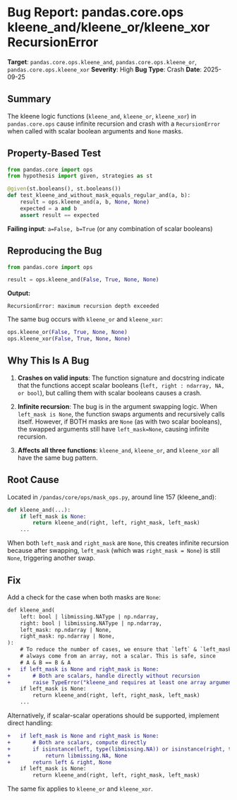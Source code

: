# Bug Report: pandas.core.ops kleene_and/kleene_or/kleene_xor RecursionError

**Target**: `pandas.core.ops.kleene_and`, `pandas.core.ops.kleene_or`, `pandas.core.ops.kleene_xor`
**Severity**: High
**Bug Type**: Crash
**Date**: 2025-09-25

## Summary

The kleene logic functions (`kleene_and`, `kleene_or`, `kleene_xor`) in `pandas.core.ops` cause infinite recursion and crash with a `RecursionError` when called with scalar boolean arguments and `None` masks.

## Property-Based Test

```python
from pandas.core import ops
from hypothesis import given, strategies as st

@given(st.booleans(), st.booleans())
def test_kleene_and_without_mask_equals_regular_and(a, b):
    result = ops.kleene_and(a, b, None, None)
    expected = a and b
    assert result == expected
```

**Failing input**: `a=False, b=True` (or any combination of scalar booleans)

## Reproducing the Bug

```python
from pandas.core import ops

result = ops.kleene_and(False, True, None, None)
```

**Output:**
```
RecursionError: maximum recursion depth exceeded
```

The same bug occurs with `kleene_or` and `kleene_xor`:

```python
ops.kleene_or(False, True, None, None)
ops.kleene_xor(False, True, None, None)
```

## Why This Is A Bug

1. **Crashes on valid inputs**: The function signature and docstring indicate that the functions accept scalar booleans (`left, right : ndarray, NA, or bool`), but calling them with scalar booleans causes a crash.

2. **Infinite recursion**: The bug is in the argument swapping logic. When `left_mask is None`, the function swaps arguments and recursively calls itself. However, if BOTH masks are `None` (as with two scalar booleans), the swapped arguments still have `left_mask=None`, causing infinite recursion.

3. **Affects all three functions**: `kleene_and`, `kleene_or`, and `kleene_xor` all have the same bug pattern.

## Root Cause

Located in `/pandas/core/ops/mask_ops.py`, around line 157 (kleene_and):

```python
def kleene_and(...):
    if left_mask is None:
        return kleene_and(right, left, right_mask, left_mask)
    ...
```

When both `left_mask` and `right_mask` are `None`, this creates infinite recursion because after swapping, `left_mask` (which was `right_mask = None`) is still `None`, triggering another swap.

## Fix

Add a check for the case when both masks are `None`:

```diff
def kleene_and(
    left: bool | libmissing.NAType | np.ndarray,
    right: bool | libmissing.NAType | np.ndarray,
    left_mask: np.ndarray | None,
    right_mask: np.ndarray | None,
):
    # To reduce the number of cases, we ensure that `left` & `left_mask`
    # always come from an array, not a scalar. This is safe, since
    # A & B == B & A
+   if left_mask is None and right_mask is None:
+       # Both are scalars, handle directly without recursion
+       raise TypeError("kleene_and requires at least one array argument")
    if left_mask is None:
        return kleene_and(right, left, right_mask, left_mask)
    ...
```

Alternatively, if scalar-scalar operations should be supported, implement direct handling:

```diff
+   if left_mask is None and right_mask is None:
+       # Both are scalars, compute directly
+       if isinstance(left, type(libmissing.NA)) or isinstance(right, type(libmissing.NA)):
+           return libmissing.NA, None
+       return left & right, None
    if left_mask is None:
        return kleene_and(right, left, right_mask, left_mask)
```

The same fix applies to `kleene_or` and `kleene_xor`.
